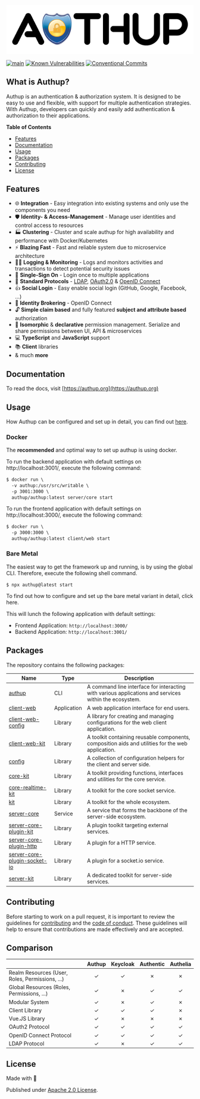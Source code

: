<div align="center">

[![Authup banner](./.github/assets/banner.png)](https://authup.org)

</div>

[![main](https://github.com/authup/authup/actions/workflows/main.yml/badge.svg)](https://github.com/authup/authup/actions/workflows/main.yml)
[![Known Vulnerabilities](https://snyk.io/test/github/authup/authup/badge.svg)](https://snyk.io/test/github/authup/authup)
[![Conventional Commits](https://img.shields.io/badge/Conventional%20Commits-1.0.0-%23FE5196?logo=conventionalcommits&logoColor=white)](https://conventionalcommits.org)

## What is Authup?
Authup is an authentication & authorization system.
It is designed to be easy to use and flexible, with support for multiple authentication strategies.
With Authup, developers can quickly and easily add authentication & authorization to their applications.

**Table of Contents**

- [Features](#features)
- [Documentation](#documentation)
- [Usage](#usage)
- [Packages](#packages)
- [Contributing](#contributing)
- [License](#license)

## Features

- 🌐 **Integration** - Easy integration into existing systems and only use the components you need
- 🛡️ **Identity- & Access-Management** - Manage user identities and control access to resources
- 🏭 **Clustering** - Cluster and scale authup for high availability and performance with Docker/Kubernetes
- ⚡  **Blazing Fast** - Fast and reliable system due to microservice architecture
- ️‍️🕵️‍♀️ **Logging & Monitoring** - Logs and monitors activities and transactions to detect potential security issues
- 👤 **Single-Sign On** - Login once to multiple applications
- 📜 **Standard Protocols** - [LDAP](https://datatracker.ietf.org/doc/html/rfc4511), [OAuth2.0](https://tools.ietf.org/html/rfc6749) & [OpenID Connect](https://openid.net/connect/)
- 👍 **Social Login** - Easy enable social login (GitHub, Google, Facebook, ...)
- 🤝 **Identity Brokering** - OpenID Connect
- 🔓 **Simple claim based** and fully featured **subject and attribute based** authorization
- 🧩 **Isomorphic** & **declarative** permission management. Serialize and share permissions between UI, API & microservices
- 💻 **TypeScript** and **JavaScript** support
- 📚 **Client** libraries
- & much **more**

## Documentation

To read the docs, visit [https://authup.org](https://authup.org)

## Usage

How Authup can be configured and set up in detail, you can find out [here](https://authup.org/guide/deployment/).

### Docker

The **recommended** and optimal way to set up authup is using docker.

To run the backend application with default settings on http://localhost:3001/, execute the following command:

```shell
$ docker run \
  -v authup:/usr/src/writable \
  -p 3001:3000 \
  authup/authup:latest server/core start
```

To run the frontend application with default settings on http://localhost:3000/, execute the following command:

```shell
$ docker run \
  -p 3000:3000 \
  authup/authup:latest client/web start
```

### Bare Metal

The easiest way to get the framework up and running, is by using the global CLI.
Therefore, execute the following shell command.

```shell
$ npx authup@latest start
```

To find out how to configure and set up the bare metal variant in detail, click here.

This will lunch the following application with default settings:
- Frontend Application: `http://localhost:3000/`
- Backend Application: `http://localhost:3001/`

## Packages
The repository contains the following packages:

| Name                                                                  | Type        | Description                                                                                           |
|-----------------------------------------------------------------------|-------------|-------------------------------------------------------------------------------------------------------|
| [authup](packages/authup)                                             | CLI         | A command line interface for interacting with various applications and services within the ecosystem. |
| [client-web](packages/client-web)                                     | Application | A web application interface for end users.                                                            |
| [client-web-config](packages/client-web-config)                       | Library     | A library for creating and managing configurations for the web client application.                    |
| [client-web-kit](packages/client-web-kit)                             | Library     | A toolkit containing reusable components, composition aids and utilities for the web application.     |
| [config](packages/config)                                             | Library     | A collection of configuration helpers for the client and server side.                                 |
| [core-kit](packages/core-kit)                                         | Library     | A toolkit providing functions, interfaces and utilities for the core service.                         |
| [core-realtime-kit](packages/core-realtime-kit)                       | Library     | A toolkit for the core socket service.                                                                |
| [kit](packages/kit)                                                   | Library     | A toolkit for the whole ecosystem.                                                                    |
| [server-core](packages/server-core)                                   | Service     | A service that forms the backbone of the server-side ecosystem.                                       |
| [server-core-plugin-kit](packages/server-core-plugin-kit)             | Library     | A plugin toolkit targeting external services.                                                         |
| [server-core-plugin-http](packages/server-core-plugin-http)           | Library     | A plugin for a HTTP service.                                                                          |
| [server-core-plugin-socket-io](packages/server-core-plugin-socket-io) | Library     | A plugin for a socket.io service.                                                                     |
| [server-kit](packages/server-kit)                                     | Library     | A dedicated toolkit for server-side services.                                                         |

## Contributing

Before starting to work on a pull request, it is important to review the guidelines for
[contributing](./CONTRIBUTING.md) and the [code of conduct](./CODE_OF_CONDUCT.md).
These guidelines will help to ensure that contributions are made effectively and are accepted.

## Comparison

|                                                 | Authup | Keycloak | Authentic | Authelia |
|:------------------------------------------------|:------:|:--------:|:---------:|:--------:|
| Realm Resources (User, Roles, Permissions, ...) |   ✓    |    ✓     |     ✗     |    ✗     |
| Global Resources (Roles, Permissions, ...)      |   ✓    |    ✗     |     ✓     |    ✓     |
| Modular System                                  |   ✓    |    ✗     |     ✓     |    ✗     |
| Client Library                                  |   ✓    |    ✓     |     ✓     |    ✗     |
| Vue.JS Library                                  |   ✓    |    ✗     |     ✗     |    ✗     |
| OAuth2 Protocol                                 |   ✓    |    ✓     |     ✓     |    ✓     |
| OpenID Connect Protocol                         |   ✓    |    ✓     |     ✓     |    ✓     |
| LDAP Protocol                                   |   ✓    |    ✗     |     ✓     |    ✓     |



## License

Made with 💚

Published under [Apache 2.0 License](./LICENSE).
